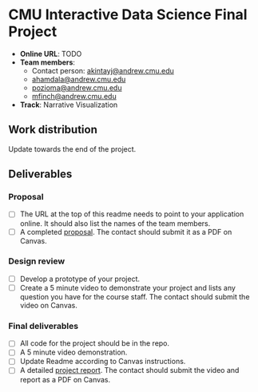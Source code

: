 # CMU Interactive Data Science Final Project

* **Online URL**: TODO
* **Team members**:
  * Contact person: akintayj@andrew.cmu.edu
  * ahamdala@andrew.cmu.edu
  * pozioma@andrew.cmu.edu
  * mfinch@andrew.cmu.edu
* **Track**: Narrative Visualization

## Work distribution

Update towards the end of the project.

## Deliverables

### Proposal

- [ ] The URL at the top of this readme needs to point to your application online. It should also list the names of the team members.
- [ ] A completed [proposal](Proposal.md). The contact should submit it as a PDF on Canvas.

### Design review

- [ ] Develop a prototype of your project.
- [ ] Create a 5 minute video to demonstrate your project and lists any question you have for the course staff. The contact should submit the video on Canvas.

### Final deliverables

- [ ] All code for the project should be in the repo.
- [ ] A 5 minute video demonstration.
- [ ] Update Readme according to Canvas instructions.
- [ ] A detailed [project report](Report.md). The contact should submit the video and report as a PDF on Canvas.
